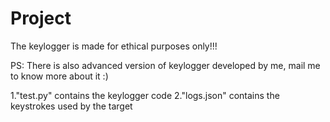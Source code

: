 # Project
The keylogger is made for ethical purposes only!!!

PS: There is also advanced version of keylogger developed by me, mail me to know more about it :)

1."test.py" contains the keylogger code
2."logs.json" contains the keystrokes used by the target

